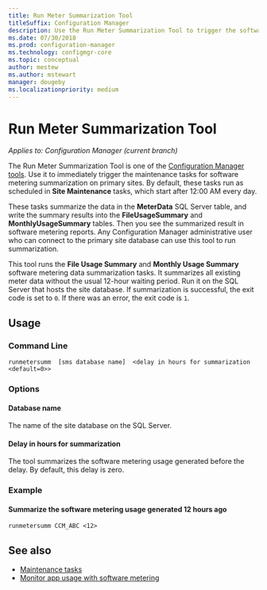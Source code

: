 ```yaml
---
title: Run Meter Summarization Tool
titleSuffix: Configuration Manager
description: Use the Run Meter Summarization Tool to trigger the software metering summarization tasks in Configuration Manager.
ms.date: 07/30/2018
ms.prod: configuration-manager
ms.technology: configmgr-core
ms.topic: conceptual
author: mestew
ms.author: mstewart
manager: dougeby
ms.localizationpriority: medium
---
```


# Run Meter Summarization Tool

*Applies to: Configuration Manager (current branch)*

The Run Meter Summarization Tool is one of the [Configuration Manager tools](tools.md). Use it to immediately trigger the maintenance tasks for software metering summarization on primary sites. By default, these tasks run as scheduled in **Site Maintenance** tasks, which start after 12:00 AM every day. 

These tasks summarize the data in the **MeterData** SQL Server table, and write the summary results into the **FileUsageSummary** and **MonthlyUsageSummary** tables. Then you see the summarized result in software metering reports. Any Configuration Manager administrative user who can connect to the primary site database can use this tool to run summarization. 

This tool runs the **File Usage Summary** and **Monthly Usage Summary** software metering data summarization tasks. It summarizes all existing meter data without the usual 12-hour waiting period. Run it on the SQL Server that hosts the site database. If summarization is successful, the exit code is set to `0`. If there was an error, the exit code is `1`.



## Usage

### Command Line

`runmetersumm  [sms database name]  <delay in hours for summarization <default=0>>`


### Options

#### Database name
The name of the site database on the SQL Server.

#### Delay in hours for summarization
The tool summarizes the software metering usage generated before the delay. By default, this delay is zero.


### Example

#### Summarize the software metering usage generated 12 hours ago

`runmetersumm CCM_ABC <12>`



## See also

- [Maintenance tasks](../servers/manage/maintenance-tasks.md)
- [Monitor app usage with software metering](../../apps/deploy-use/monitor-app-usage-with-software-metering.md)
